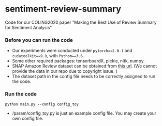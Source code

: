 # sentiment-review-summary

Code for our COLING2020 paper "Making the Best Use of Review Summary for Sentiment Analysis"

### Before you can run the code
- Our experiments were conducted under `pytorch==1.0.1` and `cudatoolkit==9.0`, with `Python==3.6`. 
- Some other required packages: tensorboardX, pickle, nltk, numpy. 
- SNAP Amazon Review dataset can be obtained from [this url](http://snap.stanford.edu/data/web-Amazon.html). (We cannot provide the data in our repo due to copyright issue. )
- The dataset path in the config file needs to be correctly assigned to run the code. 

### Run the code
`python main.py --config config_toy`
- /param/config_toy.py is just an example config file. You may create your own config file. 

